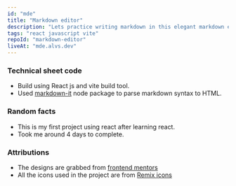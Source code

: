 ```yaml
---
id: "mde"
title: "Markdown editor"
description: "Lets practice writing markdown in this elegant markdown editor"
tags: "react javascript vite"
repoId: "markdown-editor"
liveAt: "mde.alvs.dev"
---
```


### Technical sheet code

-   Build using React js and vite build tool.
-   Used [markdown-it](https://www.npmjs.com/package/markdown-it) node package to parse markdown syntax to HTML.

### Random facts

-   This is my first project using react after learning react.
-   Took me around 4 days to complete.

### Attributions

-   The designs are grabbed from [frontend mentors](https://www.frontendmentor.io/challenges/inbrowser-markdown-editor-r16TrrQX9)
-   All the icons used in the project are from [Remix icons](https://remixicon.com/)
